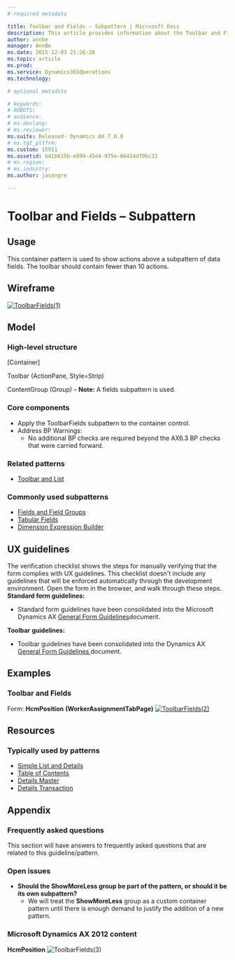 ```yaml
---
# required metadata

title: Toolbar and Fields – Subpattern | Microsoft Docs
description: This article provides information about the Toolbar and Fields subpattern. This container pattern is used to show actions above a subpattern of data fields. The toolbar should contain fewer than 10 actions.
author: annbe
manager: AnnBe
ms.date: 2015-12-03 21:26:28
ms.topic: article
ms.prod: 
ms.service: Dynamics365Operations
ms.technology: 

# optional metadata

# keywords: 
# ROBOTS: 
# audience: 
# ms.devlang: 
# ms.reviewer: 
ms.suite: Released- Dynamics AX 7.0.0
# ms.tgt_pltfrm: 
ms.custom: 15911
ms.assetid: b41b615b-e099-45e4-975e-66454d70bc32
# ms.region: 
# ms.industry: 
ms.author: jasongre

---
```


# Toolbar and Fields – Subpattern

Usage
-----

This container pattern is used to show actions above a subpattern of data fields. The toolbar should contain fewer than 10 actions.

## Wireframe
[![ToolbarFields(1)](media/ToolbarFields1.png)](media/ToolbarFields1.png)

## Model
### High-level structure

\[Container\]

Toolbar (ActionPane, Style=Strip)

ContentGroup (Group) – **Note:** A fields subpattern is used.

### Core components

-   Apply the ToolbarFields subpattern to the container control.
-   Address BP Warnings:
    -   No additional BP checks are required beyond the AX6.3 BP checks that were carried forward.

### Related patterns

-   [Toolbar and List](http://ax.help.dynamics.com/en/wiki/toolbar-and-list-subpattern/)

### Commonly used subpatterns

-   [Fields and Field Groups](http://ax.help.dynamics.com/en/wiki/fields-and-field-groups-subpattern/)
-   [Tabular Fields](http://ax.help.dynamics.com/en/wiki/tabular-fields-subpattern/)
-   [Dimension Expression Builder](http://ax.help.dynamics.com/en/wiki/dimension-expression-builder-subpattern/)

## UX guidelines
The verification checklist shows the steps for manually verifying that the form complies with UX guidelines. This checklist doesn't include any guidelines that will be enforced automatically through the development environment. Open the form in the browser, and walk through these steps. **Standard form guidelines:**

-   Standard form guidelines have been consolidated into the Microsoft Dynamics AX [General Form Guidelines](http://ax.help.dynamics.com/en/wiki/general-form-guidelines/)document.

**Toolbar** **guidelines:**

-   Toolbar guidelines have been consolidated into the Dynamics AX [General Form Guidelines ](http://ax.help.dynamics.com/en/wiki/general-form-guidelines/)document.

## Examples
### Toolbar and Fields

Form: **HcmPosition** **(WorkerAssignmentTabPage)** [![ToolbarFields(2)](media/ToolbarFields2-1024x131.png)](media/ToolbarFields2.png)

## Resources
### Typically used by patterns

-   [Simple List and Details](http://ax.help.dynamics.com/en/wiki/simple-list-and-details-form-pattern/)
-   [Table of Contents](http://ax.help.dynamics.com/en/wiki/table-of-contents-form-pattern/)
-   [Details Master](http://ax.help.dynamics.com/en/wiki/details-master-form-pattern/)
-   [Details Transaction](http://ax.help.dynamics.com/en/wiki/details-transaction-form-pattern/)

## Appendix
### Frequently asked questions

This section will have answers to frequently asked questions that are related to this guideline/pattern.

### Open issues

-   **Should the ShowMoreLess group be part of the pattern, or should it be its own subpattern?**
    -   We will treat the **ShowMoreLess** group as a custom container pattern until there is enough demand to justify the addition of a new pattern.

### Microsoft Dynamics AX 2012 content

**HcmPosition** ![ToolbarFields(3)](media/ToolbarFields3.png)

